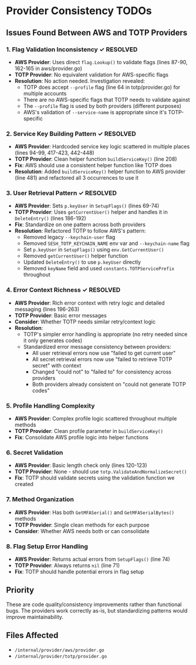 # Provider Consistency TODOs

## Issues Found Between AWS and TOTP Providers

### 1. Flag Validation Inconsistency ✓ RESOLVED
- **AWS Provider**: Uses direct `flag.Lookup()` to validate flags (lines 87-90, 162-165 in aws/provider.go)
- **TOTP Provider**: No equivalent validation for AWS-specific flags
- **Resolution**: No action needed. Investigation revealed:
  - TOTP does accept `--profile` flag (line 64 in totp/provider.go) for multiple accounts
  - There are no AWS-specific flags that TOTP needs to validate against
  - The `--profile` flag is used by both providers (different purposes)
  - AWS's validation of `--service-name` is appropriate since it's TOTP-specific

### 2. Service Key Building Pattern ✓ RESOLVED
- **AWS Provider**: Hardcoded service key logic scattered in multiple places (lines 94-99, 417-423, 442-448)
- **TOTP Provider**: Clean helper function `buildServiceKey()` (line 208)
- **Fix**: AWS should use a consistent helper function like TOTP does
- **Resolution**: Added `buildServiceKey()` helper function to AWS provider (line 481) and refactored all 3 occurrences to use it

### 3. User Retrieval Pattern ✓ RESOLVED
- **AWS Provider**: Sets `p.keyUser` in `SetupFlags()` (lines 69-74)
- **TOTP Provider**: Uses `getCurrentUser()` helper and handles it in `DeleteEntry()` (lines 186-192)
- **Fix**: Standardize on one pattern across both providers
- **Resolution**: Refactored TOTP to follow AWS's pattern:
  - Removed legacy `--keychain-user` flag
  - Removed `SESH_TOTP_KEYCHAIN_NAME` env var and `--keychain-name` flag
  - Set `p.keyUser` in `SetupFlags()` using `env.GetCurrentUser()`
  - Removed `getCurrentUser()` helper function
  - Updated `DeleteEntry()` to use `p.keyUser` directly
  - Removed `keyName` field and used `constants.TOTPServicePrefix` throughout

### 4. Error Context Richness ✓ RESOLVED
- **AWS Provider**: Rich error context with retry logic and detailed messaging (lines 196-263)
- **TOTP Provider**: Basic error messages
- **Consider**: Whether TOTP needs similar retry/context logic
- **Resolution**: 
  - TOTP's simpler error handling is appropriate (no retry needed since it only generates codes)
  - Standardized error message consistency between providers:
    - All user retrieval errors now use "failed to get current user"
    - All secret retrieval errors now use "failed to retrieve TOTP secret" with context
    - Changed "could not" to "failed to" for consistency across providers
    - Both providers already consistent on "could not generate TOTP codes"

### 5. Profile Handling Complexity
- **AWS Provider**: Complex profile logic scattered throughout multiple methods
- **TOTP Provider**: Clean profile parameter in `buildServiceKey()`
- **Fix**: Consolidate AWS profile logic into helper functions

### 6. Secret Validation
- **AWS Provider**: Basic length check only (lines 120-123)
- **TOTP Provider**: None - should use `totp.ValidateAndNormalizeSecret()`
- **Fix**: TOTP should validate secrets using the validation function we created

### 7. Method Organization
- **AWS Provider**: Has both `GetMFASerial()` and `GetMFASerialBytes()` methods
- **TOTP Provider**: Single clean methods for each purpose
- **Consider**: Whether AWS needs both or can consolidate

### 8. Flag Setup Error Handling
- **AWS Provider**: Returns actual errors from `SetupFlags()` (line 74)
- **TOTP Provider**: Always returns `nil` (line 71)
- **Fix**: TOTP should handle potential errors in flag setup

## Priority
These are code quality/consistency improvements rather than functional bugs. The providers work correctly as-is, but standardizing patterns would improve maintainability.

## Files Affected
- `/internal/provider/aws/provider.go`
- `/internal/provider/totp/provider.go`